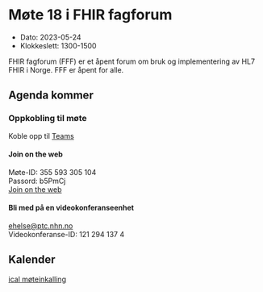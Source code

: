 # Møte 18 i FHIR fagforum

* Dato: 2023-05-24
* Klokkeslett: 1300-1500

FHIR fagforum (FFF) er et åpent forum om bruk og implementering av HL7 FHIR i Norge. FFF er åpent for alle.

## Agenda kommer

### Oppkobling til møte

Koble opp til [Teams](https://teams.microsoft.com/l/meetup-join/19%3ameeting_MDc3MWRhZjctOWI2My00YjRlLWJmNzItNGVhYjM4OGEzZjc4%40thread.v2/0?context=%7b%22Tid%22%3a%221f8fc8cc-99b4-410a-95fa-286dd143b04d%22%2c%22Oid%22%3a%22a216d89f-4166-4e08-9907-183e70a2a420%22%7d)

#### Join on the web

Møte-ID: 355 593 305 104  
Passord: b5PmCj  
[Join on the web](https://www.microsoft.com/microsoft-teams/join-a-meeting)

#### Bli med på en videokonferanseenhet

ehelse@ptc.nhn.no  
Videokonferanse-ID: 121 294 137 4  

## Kalender

[ical møteinkalling](ical/FHIR%20fagforum%20%2318.ics)
